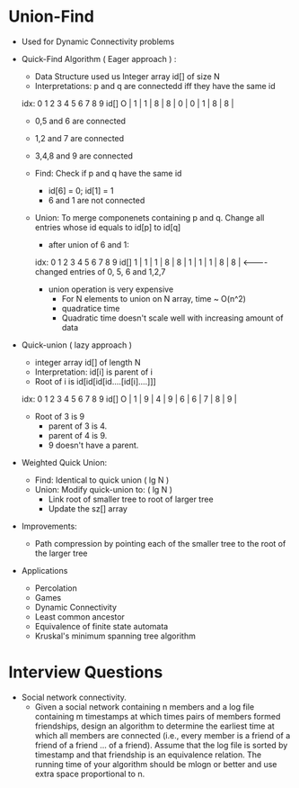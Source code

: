 # Union-Find

  - Used for Dynamic Connectivity problems
  
  - Quick-Find Algorithm ( Eager approach ) :
    - Data Structure used us Integer array id[] of size N
    - Interpretations: p and q are connectedd iff they have the same id
    
    idx: 0   1   2   3   4   5   6   7   8   9
    id[] O | 1 | 1 | 8 | 8 | 0 | 0 | 1 | 8 | 8 |
    
    - 0,5 and 6 are connected
    - 1,2 and 7 are connected
    - 3,4,8 and 9 are connected
    
    - Find: Check if p and q have the same id
      - id[6] = 0; id[1] = 1
      - 6 and 1 are not connected
  
    - Union: To merge componenets containing p and q. Change all entries whose id equals to id[p] to id[q]
      - after union of 6 and 1:
    
      idx: 0   1   2   3   4   5   6   7   8   9
      id[] 1 | 1 | 1 | 8 | 8 | 1 | 1 | 1 | 8 | 8 |    <---- changed entries of 0, 5, 6 and 1,2,7
  
      - union operation is very expensive
        - For N elements to union on N array, time ~ O(n^2)
        - quadratice time
        - Quadratic time doesn't scale well with increasing amount of data
      
  - Quick-union ( lazy approach )
    - integer array id[] of length N
    - Interpretation: id[i] is parent of i
    - Root of i is id[id[id[id....[id[i]....]]]

    idx: 0   1   2   3   4   5   6   7   8   9
    id[] O | 1 | 9 | 4 | 9 | 6 | 6 | 7 | 8 | 9 |

    - Root of 3 is 9
      - parent of 3 is 4.
      - parent of 4 is 9.
      - 9 doesn't have a parent.
      
  - Weighted Quick Union:
    - Find: Identical to quick union ( lg N )
    - Union: Modify quick-union to: ( lg N )
      - Link root of smaller tree to root of larger tree
      - Update the sz[] array
      
  - Improvements:
    - Path compression by pointing each of the smaller tree to the root of the larger tree

- Applications
  - Percolation
  - Games
  - Dynamic Connectivity
  - Least common ancestor
  - Equivalence of finite state automata
  - Kruskal's minimum spanning tree algorithm

# Interview Questions

  - Social network connectivity. 
     - Given a social network containing n members and a log file containing m timestamps at which times pairs of members 
        formed  friendships, design an algorithm to determine the earliest time at which all members are connected 
        (i.e., every member is a friend of a friend of a friend ... of a friend). Assume that the log file is sorted by 
        timestamp and that friendship is an equivalence relation. The running time of your algorithm should be mlogn or 
        better and use extra space proportional to n.

